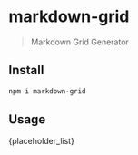 # markdown-grid
> Markdown Grid Generator

## Install
```sh
npm i markdown-grid
```

## Usage

{placeholder_list}